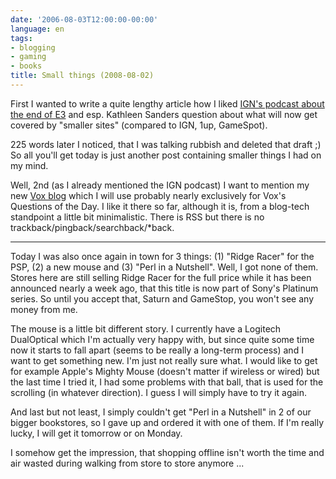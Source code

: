 ```yaml
---
date: '2006-08-03T12:00:00-00:00'
language: en
tags:
- blogging
- gaming
- books
title: Small things (2008-08-02)
---
```



First I wanted to write a quite lengthy article how I liked [IGN's podcast about the end of E3](http://games.ign.com/articles/722/722075p1.html) and esp. Kathleen Sanders question about what will now get covered by "smaller sites" (compared to IGN, 1up, GameSpot).

225 words later I noticed, that I was talking rubbish and deleted that draft ;) So all you'll get today is just another post containing smaller things I had on my mind. 

Well, 2nd (as I already mentioned the IGN podcast) I want to mention my new [Vox blog](http://zerok.vox.com) which I will use probably nearly exclusively for Vox's Questions of the Day. I like it there so far, although it is, from a blog-tech standpoint a little bit minimalistic. There is RSS but there is no trackback/pingback/searchback/\*back.

-------------------------------



Today I was also once again in town for 3 things: (1) "Ridge Racer" for the PSP, (2) a new mouse and (3) "Perl in a Nutshell". Well, I got none of them. Stores here are still selling Ridge Racer for the full price while it has been announced nearly a week ago, that this title is now part of Sony's Platinum series. So until you accept that, Saturn and GameStop, you won't see any money from me.

The mouse is a little bit different story. I currently have a Logitech DualOptical which I'm actually very happy with, but since quite some time now it starts to fall apart (seems to be really a long-term process) and I want to get something new. I'm just not really sure what. I would like to get for example Apple's Mighty Mouse (doesn't matter if wireless or wired) but the last time I tried it, I had some problems with that ball, that is used for the scrolling (in whatever direction). I guess I will simply have to try it again.

And last but not least, I simply couldn't get "Perl in a Nutshell" in 2 of our bigger bookstores, so I gave up and ordered it with one of them. If I'm really lucky, I will get it tomorrow or on Monday.

I somehow get the impression, that shopping offline isn't worth the time and air wasted during walking from store to store anymore ...
